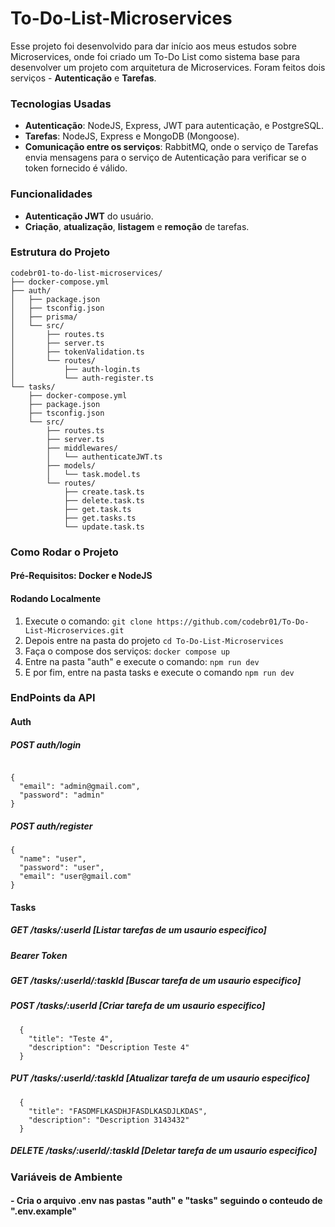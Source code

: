 # To-Do-List-Microservices

Esse projeto foi desenvolvido para dar início aos meus estudos sobre Microservices, onde foi criado um To-Do List como sistema base para desenvolver um projeto com arquitetura de Microservices. Foram feitos dois serviços - **Autenticação** e **Tarefas**.

### Tecnologias Usadas

- **Autenticação**: NodeJS, Express, JWT para autenticação, e PostgreSQL.
- **Tarefas**: NodeJS, Express e MongoDB (Mongoose).
- **Comunicação entre os serviços**: RabbitMQ, onde o serviço de Tarefas envia mensagens para o serviço de Autenticação para verificar se o token fornecido é válido.

### Funcionalidades

- **Autenticação JWT** do usuário.
- **Criação**, **atualização**, **listagem** e **remoção** de tarefas.

### Estrutura do Projeto

```plaintext
codebr01-to-do-list-microservices/
├── docker-compose.yml
├── auth/
│   ├── package.json
│   ├── tsconfig.json
│   ├── prisma/
│   └── src/
│       ├── routes.ts
│       ├── server.ts
│       ├── tokenValidation.ts
│       └── routes/
│           ├── auth-login.ts
│           └── auth-register.ts
└── tasks/
    ├── docker-compose.yml
    ├── package.json
    ├── tsconfig.json
    └── src/
        ├── routes.ts
        ├── server.ts
        ├── middlewares/
        │   └── authenticateJWT.ts
        ├── models/
        │   └── task.model.ts
        └── routes/
            ├── create.task.ts
            ├── delete.task.ts
            ├── get.task.ts
            ├── get.tasks.ts
            └── update.task.ts
```

### Como Rodar o Projeto

#### Pré-Requisitos: Docker e NodeJS

#### Rodando Localmente
1. Execute o comando: ```git clone https://github.com/codebr01/To-Do-List-Microservices.git```
2. Depois entre na pasta do projeto ```cd To-Do-List-Microservices```
3. Faça o compose dos serviços: ```docker compose up```
4. Entre na pasta "auth" e execute o comando: ```npm run dev```
5. E por fim, entre na pasta tasks e execute o comando ```npm run dev```

### EndPoints da API

#### Auth 

##### POST auth/login
  
  ```

  {
    "email": "admin@gmail.com",
    "password": "admin"
  }
  
  ```
  
##### POST auth/register

  ```
  {
    "name": "user",
    "password": "user",
    "email": "user@gmail.com"
  }

  ```

#### Tasks 

##### GET /tasks/:userId [Listar tarefas de um usaurio especifico]

##### Bearer Token <token>

##### GET /tasks/:userId/:taskId [Buscar tarefa de um usaurio especifico]

##### POST /tasks/:userId [Criar tarefa de um usaurio especifico]

  ```
    {
      "title": "Teste 4",
      "description": "Description Teste 4"
    }
  ```

##### PUT /tasks/:userId/:taskId [Atualizar tarefa de um usaurio especifico]

  ```
    {
      "title": "FASDMFLKASDHJFASDLKASDJLKDAS",
      "description": "Description 3143432"
    }
  ```
 
##### DELETE /tasks/:userId/:taskId [Deletar tarefa de um usaurio especifico]

### Variáveis de Ambiente

#### - Cria o arquivo .env nas pastas "auth" e "tasks" seguindo o conteudo de ".env.example"
